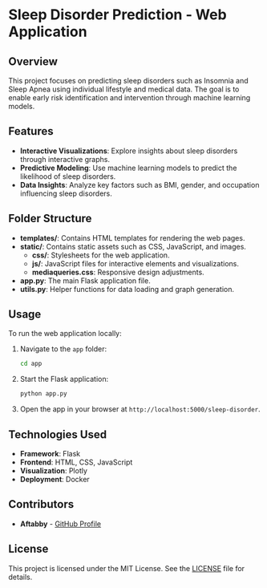 # Sleep Disorder Prediction - Web Application

## Overview
This project focuses on predicting sleep disorders such as Insomnia and Sleep Apnea using individual lifestyle and medical data. The goal is to enable early risk identification and intervention through machine learning models.

## Features
- **Interactive Visualizations**: Explore insights about sleep disorders through interactive graphs.
- **Predictive Modeling**: Use machine learning models to predict the likelihood of sleep disorders.
- **Data Insights**: Analyze key factors such as BMI, gender, and occupation influencing sleep disorders.

## Folder Structure
- **templates/**: Contains HTML templates for rendering the web pages.
- **static/**: Contains static assets such as CSS, JavaScript, and images.
  - **css/**: Stylesheets for the web application.
  - **js/**: JavaScript files for interactive elements and visualizations.
  - **mediaqueries.css**: Responsive design adjustments.
- **app.py**: The main Flask application file.
- **utils.py**: Helper functions for data loading and graph generation.

## Usage
To run the web application locally:
1. Navigate to the `app` folder:
   ```bash
   cd app
   ```
2. Start the Flask application:
   ```bash
   python app.py
   ```
3. Open the app in your browser at `http://localhost:5000/sleep-disorder`.

## Technologies Used
- **Framework**: Flask
- **Frontend**: HTML, CSS, JavaScript
- **Visualization**: Plotly
- **Deployment**: Docker

## Contributors
- **Aftabby** - [GitHub Profile](https://github.com/Aftabby)

## License
This project is licensed under the MIT License. See the [LICENSE](../LICENSE) file for details.
